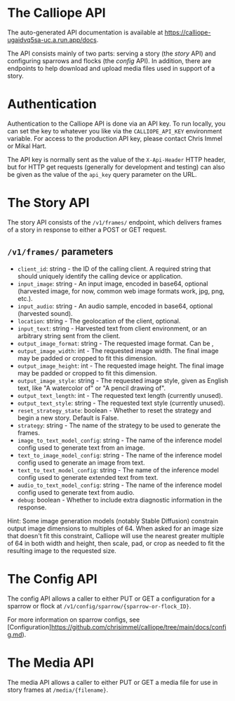 # The Calliope API

The auto-generated API documentation is available at https://calliope-ugaidvq5sa-uc.a.run.app/docs.

The API consists mainly of two parts: serving a story (the _story_ API) and configuring sparrows and
flocks (the _config_ API). In addition, there are endpoints to help download and upload media files
used in support of a story.

# Authentication
Authentication to the Calliope API is done via an API key. To run locally, you can set the key to whatever
you like via the `CALLIOPE_API_KEY` environment variable. For access to the production API key, please contact
Chris Immel or Mikal Hart.

The API key is normally sent as the value of the `X-Api-Header` HTTP header, but for HTTP get requests (generally
for development and testing) can also be given as the value of the `api_key` query parameter on the URL.

# The Story API
The story API consists of the `/v1/frames/` endpoint, which delivers frames of a story in response
to either a POST or GET request.

## `/v1/frames/` parameters

* `client_id`: string - the ID of the calling client. A required string that should uniquely identify the calling device or application.
* `input_image`: string - An input image, encoded in base64, optional (harvested image, for now, common web image formats work, jpg, png, etc.).
* `input_audio`: string - An audio sample, encoded in base64, optional (harvested sound).
* `location`: string - The geolocation of the client, optional.
* `input_text`: string - Harvested text from client environment, or an arbitrary string sent from the client.
* `output_image_format`: string - The requested image format. Can be ,
* `output_image_width`: int - The requested image width. The final image may be padded or cropped to fit this dimension.
* `output_image_height`: int - The requested image height. The final image may be padded or cropped to fit this dimension.
* `output_image_style`: string - The requested image style, given as English text, like "A watercolor of" or "A pencil drawing of".
* `output_text_length`: int - The requested text length (currently unused).
* `output_text_style`: string - The requested text style (currently unused).
* `reset_strategy_state`: boolean - Whether to reset the strategy and begin a new story. Default is False.
* `strategy`: string - The name of the strategy to be used to generate the frames.
* `image_to_text_model_config`: string - The name of the inference model config used to generate text from an image.
* `text_to_image_model_config`: string - The name of the inference model config used to generate an image from text. 
* `text_to_text_model_config`: string -  The name of the inference model config used to generate extended text from text.
* `audio_to_text_model_config`: string - The name of the inference model config used to generate text from audio.
* `debug`: boolean - Whether to include extra diagnostic information in the response.

Hint: Some image generation models (notably Stable Diffusion) constrain output image dimensions to multiples of 64.
When asked for an image size that doesn't fit this constraint, Calliope will use the nearest greater multiple of 64
in both width and height, then scale, pad, or crop as needed to fit the resulting image to the requested size.

# The Config API
The config API allows a caller to either PUT or GET a configuration for a sparrow or flock at
`/v1/config/sparrow/{sparrow-or-flock_ID}`.

For more information on sparrow configs, see [Configuration]https://github.com/chrisimmel/calliope/tree/main/docs/config.md).

# The Media API
The media API allows a caller to either PUT or GET a media file for use in story frames at `/media/{filename}`.
